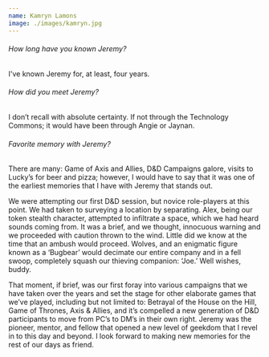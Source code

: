 ```yaml
---
name: Kamryn Lamons
image: ./images/kamryn.jpg
---
```

###### How long have you known Jeremy?
I've known Jeremy for, at least, four years.

###### How did you meet Jeremy?
I don’t recall with absolute certainty. If not through the Technology Commons;
it would have been through Angie or Jaynan.

###### Favorite memory with Jeremy?
There are many: Game of Axis and Allies, D&D Campaigns galore, visits to Lucky’s
for beer and pizza; however, I would have to say that it was one of the earliest
memories that I have with Jeremy that stands out.

We were attempting our first D&D session, but novice role-players at this point.
We had taken to surveying a location by separating. Alex, being our token
stealth character, attempted to infiltrate a space, which we had heard sounds
coming from. It was a brief, and we thought, innocuous warning and we proceeded
with caution thrown to the wind. Little did we know at the time that an ambush
would proceed. Wolves, and an enigmatic figure known as a ‘Bugbear’ would
decimate our entire company and in a fell swoop, completely squash our thieving
companion: ‘Joe.’ Well wishes, buddy.

That moment, if brief, was our first foray into various campaigns that we have
taken over the years and set the stage for other elaborate games that we’ve
played, including but not limited to: Betrayal of the House on the Hill, Game of
Thrones, Axis & Allies, and it’s compelled a new generation of D&D participants
to move from PC’s to DM’s in their own right. Jeremy was the pioneer, mentor,
and fellow that opened a new level of geekdom that I revel in to this day and
beyond. I look forward to making new memories for the rest of our days as
friend.
